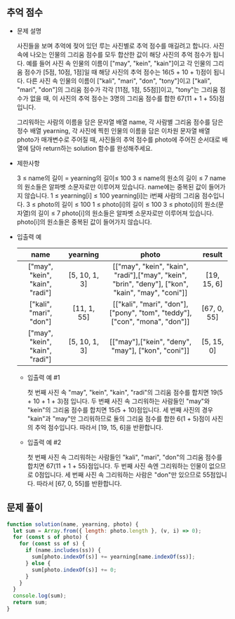 ## 추억 점수

- 문제 설명

  사진들을 보며 추억에 젖어 있던 루는 사진별로 추억 점수를 매길려고 합니다. 사진 속에 나오는 인물의 그리움 점수를 모두 합산한 값이 해당 사진의 추억 점수가 됩니다. 예를 들어 사진 속 인물의 이름이 ["may", "kein", "kain"]이고 각 인물의 그리움 점수가 [5점, 10점, 1점]일 때 해당 사진의 추억 점수는 16(5 + 10 + 1)점이 됩니다. 다른 사진 속 인물의 이름이 ["kali", "mari", "don", "tony"]이고 ["kali", "mari", "don"]의 그리움 점수가 각각 [11점, 1점, 55점]]이고, "tony"는 그리움 점수가 없을 때, 이 사진의 추억 점수는 3명의 그리움 점수를 합한 67(11 + 1 + 55)점입니다.

  그리워하는 사람의 이름을 담은 문자열 배열 name, 각 사람별 그리움 점수를 담은 정수 배열 yearning, 각 사진에 찍힌 인물의 이름을 담은 이차원 문자열 배열 photo가 매개변수로 주어질 때, 사진들의 추억 점수를 photo에 주어진 순서대로 배열에 담아 return하는 solution 함수를 완성해주세요.

- 제한사항

  3 ≤ name의 길이 = yearning의 길이≤ 100
  3 ≤ name의 원소의 길이 ≤ 7
  name의 원소들은 알파벳 소문자로만 이루어져 있습니다.
  name에는 중복된 값이 들어가지 않습니다.
  1 ≤ yearning[i] ≤ 100
  yearning[i]는 i번째 사람의 그리움 점수입니다.
  3 ≤ photo의 길이 ≤ 100
  1 ≤ photo[i]의 길이 ≤ 100
  3 ≤ photo[i]의 원소(문자열)의 길이 ≤ 7
  photo[i]의 원소들은 알파벳 소문자로만 이루어져 있습니다.
  photo[i]의 원소들은 중복된 값이 들어가지 않습니다.

- 입출력 예

  |              name               |   yearning    |                                               photo                                               |   result    |
  | :-----------------------------: | :-----------: | :-----------------------------------------------------------------------------------------------: | :---------: |
  | ["may", "kein", "kain", "radi"] | [5, 10, 1, 3] | [["may", "kein", "kain", "radi"],["may", "kein", "brin", "deny"], ["kon", "kain", "may", "coni"]] | [19, 15, 6] |
  |     ["kali", "mari", "don"]     |  [11, 1, 55]  |            [["kali", "mari", "don"], ["pony", "tom", "teddy"], ["con", "mona", "don"]]            | [67, 0, 55] |
  | ["may", "kein", "kain", "radi"] | [5, 10, 1, 3] |                        [["may"],["kein", "deny", "may"], ["kon", "coni"]]                         | [5, 15, 0]  |

  - 입출력 예 #1

    첫 번째 사진 속 "may", "kein", "kain", "radi"의 그리움 점수를 합치면 19(5 + 10 + 1 + 3)점 입니다. 두 번째 사진 속 그리워하는 사람들인 "may"와 "kein"의 그리움 점수를 합치면 15(5 + 10)점입니다. 세 번째 사진의 경우 "kain"과 "may"만 그리워하므로 둘의 그리움 점수를 합한 6(1 + 5)점이 사진의 추억 점수입니다. 따라서 [19, 15, 6]을 반환합니다.

  - 입출력 예 #2

    첫 번째 사진 속 그리워하는 사람들인 "kali", "mari", "don"의 그리움 점수를 합치면 67(11 + 1 + 55)점입니다. 두 번째 사진 속엔 그리워하는 인물이 없으므로 0점입니다. 세 번째 사진 속 그리워하는 사람은 "don"만 있으므로 55점입니다. 따라서 [67, 0, 55]를 반환합니다.

## 문제 풀이

```jsx
function solution(name, yearning, photo) {
  let sum = Array.from({ length: photo.length }, (v, i) => 0);
  for (const s of photo) {
    for (const ss of s) {
      if (name.includes(ss)) {
        sum[photo.indexOf(s)] += yearning[name.indexOf(ss)];
      } else {
        sum[photo.indexOf(s)] += 0;
      }
    }
  }
  console.log(sum);
  return sum;
}
```
